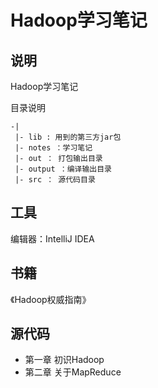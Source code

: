 Hadoop学习笔记
============

## 说明

Hadoop学习笔记

目录说明

```
-|
 |- lib : 用到的第三方jar包
 |- notes ：学习笔记
 |- out ： 打包输出目录
 |- output ：编译输出目录
 |- src ： 源代码目录
```
   
## 工具

编辑器：IntelliJ IDEA

## 书籍

《Hadoop权威指南》

## 源代码

- 第一章 初识Hadoop
- 第二章 关于MapReduce
